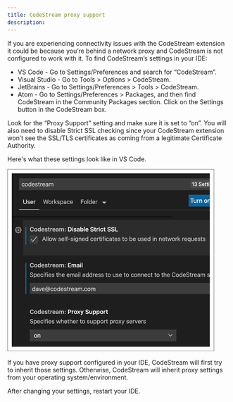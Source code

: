 ```yaml
---
title: CodeStream proxy support
description:
---
```


If you are experiencing connectivity issues with the CodeStream extension it
could be because you’re behind a network proxy and CodeStream is not configured
to work with it. To find CodeStream’s settings in your IDE:

* VS Code - Go to Settings/Preferences and search for “CodeStream”.
* Visual Studio - Go to Tools > Options > CodeStream.
* JetBrains - Go to Settings/Preferences > Tools > CodeStream.
* Atom - Go to Settings/Preferences > Packages, and then find CodeStream in the
  Community Packages section. Click on the Settings button in the CodeStream
  box.

Look for the “Proxy Support” setting and make sure it is set to “on”. You will
also need to disable Strict SSL checking since your CodeStream extension won’t
see the SSL/TLS certificates as coming from a legitimate Certificate Authority. 

Here's what these settings look like in VS Code. 

![Proxy Settings](../assets/images/ProxySettings1.png)

If you have proxy support configured in your IDE, CodeStream will first try to
inherit those settings. Otherwise, CodeStream will inherit proxy settings from
your operating system/environment.

After changing your settings, restart your IDE.